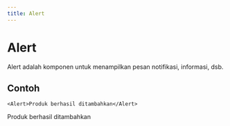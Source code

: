 ```yaml
---
title: Alert
---
```


<script setup>
import Alert from '../../src/components/alert/Alert.vue'
</script>

# Alert

Alert adalah komponen untuk menampilkan pesan notifikasi, informasi, dsb.

## Contoh

```vue
<Alert>Produk berhasil ditambahkan</Alert>
```

<Alert>Produk berhasil ditambahkan</Alert>
